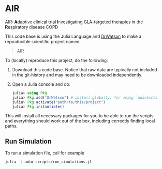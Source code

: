 # AIR

AIR: **A**daptive clinical trial **I**nvestigating GLA-targeted therapies in the **R**espiratory disease COPD

This code base is using the Julia Language and [DrWatson](https://juliadynamics.github.io/DrWatson.jl/stable/) to make a reproducible scientific project named
> AIR

To (locally) reproduce this project, do the following:

1. Download this code base. Notice that raw data are typically not included in the
   git-history and may need to be downloaded independently.
2. Open a Julia console and do:

   ```julia
   julia> using Pkg
   julia> Pkg.add("DrWatson") # install globally, for using `quickactivate`
   julia> Pkg.activate("path/to/this/project")
   julia> Pkg.instantiate()
   ```

This will install all necessary packages for you to be able to run the scripts and
everything should work out of the box, including correctly finding local paths.

## Run Simulation

To run a simulation file, call for example

```shell
julia -t auto scripts/run_simulations.jl
```
